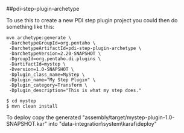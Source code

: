 ##pdi-step-plugin-archetype

To use this to create a new PDI step plugin project you could then do something like this:

```
mvn archetype:generate \
 -DarchetypeGroupId=org.pentaho \
 -DarchetypeArtifactId=pdi-step-plugin-archetype \
 -DarchetypeVersion=2.20-SNAPSHOT \
 -DgroupId=org.pentaho.di.plugins \
 -DartifactId=mystep \
 -Dversion=1.0-SNAPSHOT \
 -Dplugin_class_name=MyStep \
 -Dplugin_name="My Step Plugin" \
 -Dplugin_category=Transform \
 -Dplugin_description="This is what my step does."
```

```
$ cd mystep
$ mvn clean install
```

To deploy copy the generated "assembly/target/mystep-plugin-1.0-SNAPSHOT.kar" into "data-integration\system\karaf\deploy"
